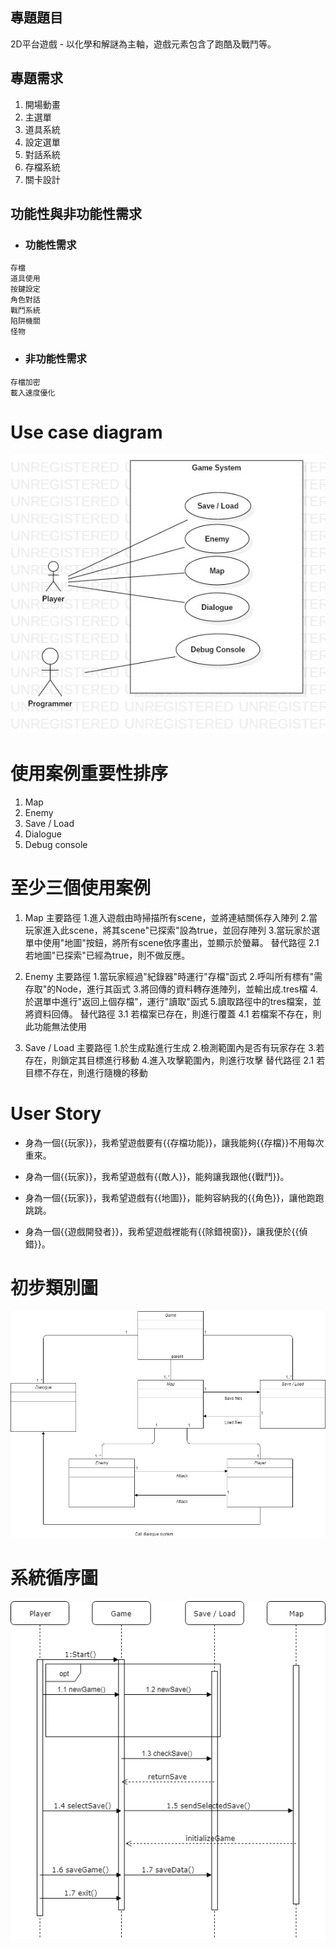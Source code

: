 
## 專題題目

2D平台遊戲 - 以化學和解謎為主軸，遊戲元素包含了跑酷及戰鬥等。

## 專題需求

1. 開場動畫
2. 主選單
3. 道具系統
4. 設定選單
5. 對話系統
6. 存檔系統
7. 關卡設計

## 功能性與非功能性需求

* ### 功能性需求

```
存檔
道具使用
按鍵設定
角色對話
戰鬥系統
陷阱機關
怪物
```

* ### 非功能性需求

```
存檔加密
載入速度優化
```
# Use case diagram

![安安廢物](usediagram.jpg "安安廢物")

# 使用案例重要性排序

1. Map
2. Enemy
3. Save / Load
4. Dialogue
5. Debug console

# 至少三個使用案例

1. Map
  主要路徑
    1.進入遊戲由時掃描所有scene，並將連結關係存入陣列
    2.當玩家進入此scene，將其scene"已探索"設為true，並回存陣列
    3.當玩家於選單中使用"地圖"按鈕，將所有scene依序畫出，並顯示於螢幕。
  替代路徑
    2.1若地圖"已探索"已經為true，則不做反應。

2. Enemy
  主要路徑
    1.當玩家經過"紀錄器"時運行"存檔"函式
    2.呼叫所有標有"需存取"的Node，進行其函式
    3.將回傳的資料轉存進陣列，並輸出成.tres檔
    4.於選單中進行"返回上個存檔"，運行"讀取"函式
    5.讀取路徑中的tres檔案，並將資料回傳。
  替代路徑
    3.1 若檔案已存在，則進行覆蓋
    4.1 若檔案不存在，則此功能無法使用

3. Save / Load
  主要路徑
    1.於生成點進行生成
    2.檢測範圍內是否有玩家存在
    3.若存在，則鎖定其目標進行移動
    4.進入攻擊範圍內，則進行攻擊
  替代路徑
    2.1 若目標不存在，則進行隨機的移動

# User Story

* 身為一個{{玩家}}，我希望遊戲要有{{存檔功能}}，讓我能夠{{存檔}}不用每次重來。

* 身為一個{{玩家}}，我希望遊戲有{{敵人}}，能夠讓我跟他{{戰鬥}}。

* 身為一個{{玩家}}，我希望遊戲有{{地圖}}，能夠容納我的{{角色}}，讓他跑跑跳跳。

* 身為一個{{遊戲開發者}}，我希望遊戲裡能有{{除錯視窗}}，讓我便於{{偵錯}}。

# 初步類別圖
![安安廢物](初步流程圖.png "安安廢物")

# 系統循序圖
![安安廢物](系統循序圖.png "安安廢物")
